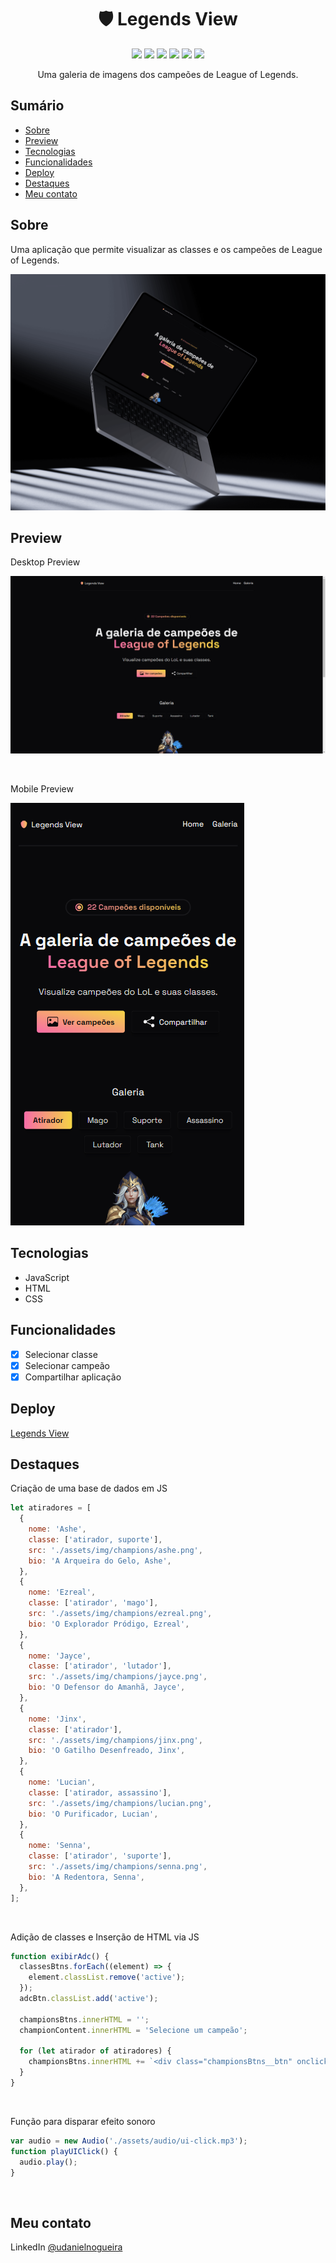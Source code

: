 <div align="center">
  <h1>🛡️ Legends View</h1>
  <img src="https://img.shields.io/github/languages/count/udanielnogueira/legends-view">
  <img src="https://img.shields.io/github/languages/top/udanielnogueira/legends-view">
  <img src="https://img.shields.io/github/languages/code-size/udanielnogueira/legends-view">
  <img src="https://img.shields.io/github/last-commit/udanielnogueira/legends-view">
  <img src="https://img.shields.io/github/deployments/udanielnogueira/legends-view/github-pages">
  <img src="https://img.shields.io/badge/responsive-yes-ff69b4">
  <p>Uma galeria de imagens dos campeões de League of Legends.</p>
</div>

## Sumário

- [Sobre](#about)
- [Preview](#preview)
- [Tecnologias](#built-with)
- [Funcionalidades](#key-features)
- [Deploy](#deploy)
- [Destaques](#highlights)
- [Meu contato](#contact)

<h2 id="about">Sobre</h2>

Uma aplicação que permite visualizar as classes e os campeões de League of Legends.

<img src="./assets/img/desktop-mockup.png">

<h2 id="preview">Preview</h2>

Desktop Preview

![Desktop Preview](./assets/img/desktop-preview.png 'Desktop Preview')

<br>

Mobile Preview

<img src="./assets/img/mobile-preview.png">

<h2 id="built-with">Tecnologias</h2>

- JavaScript
- HTML
- CSS

<h2 id="key-features">Funcionalidades</h2>

- [x] Selecionar classe
- [x] Selecionar campeão
- [x] Compartilhar aplicação

<h2 id="deploy">Deploy</h2>

[Legends View](https://udanielnogueira.github.io/legends-view/)

<h2 id="highlights">Destaques</h2>

Criação de uma base de dados em JS

```js
let atiradores = [
  {
    nome: 'Ashe',
    classe: ['atirador, suporte'],
    src: './assets/img/champions/ashe.png',
    bio: 'A Arqueira do Gelo, Ashe',
  },
  {
    nome: 'Ezreal',
    classe: ['atirador', 'mago'],
    src: './assets/img/champions/ezreal.png',
    bio: 'O Explorador Pródigo, Ezreal',
  },
  {
    nome: 'Jayce',
    classe: ['atirador', 'lutador'],
    src: './assets/img/champions/jayce.png',
    bio: 'O Defensor do Amanhã, Jayce',
  },
  {
    nome: 'Jinx',
    classe: ['atirador'],
    src: './assets/img/champions/jinx.png',
    bio: 'O Gatilho Desenfreado, Jinx',
  },
  {
    nome: 'Lucian',
    classe: ['atirador, assassino'],
    src: './assets/img/champions/lucian.png',
    bio: 'O Purificador, Lucian',
  },
  {
    nome: 'Senna',
    classe: ['atirador', 'suporte'],
    src: './assets/img/champions/senna.png',
    bio: 'A Redentora, Senna',
  },
];
```

<br>

Adição de classes e Inserção de HTML via JS

```js
function exibirAdc() {
  classesBtns.forEach((element) => {
    element.classList.remove('active');
  });
  adcBtn.classList.add('active');

  championsBtns.innerHTML = '';
  championContent.innerHTML = 'Selecione um campeão';

  for (let atirador of atiradores) {
    championsBtns.innerHTML += `<div class="championsBtns__btn" onclick="playUIClick(), exibirAdcImg(this)">${atirador.nome}</div>`;
  }
}
```

<br>

Função para disparar efeito sonoro

```js
var audio = new Audio('./assets/audio/ui-click.mp3');
function playUIClick() {
  audio.play();
}
```

<br>

<h2 id="contact">Meu contato</h2>

LinkedIn [@udanielnogueira](https://www.linkedin.com/in/udanielnogueira/)
